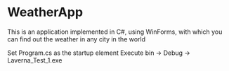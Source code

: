 # WeatherApp
 This is an application implemented in C#, using WinForms, with which you can find out the weather in any city in the world 


Set Program.cs as the startup element
Execute bin -> Debug -> Laverna_Test_1.exe
